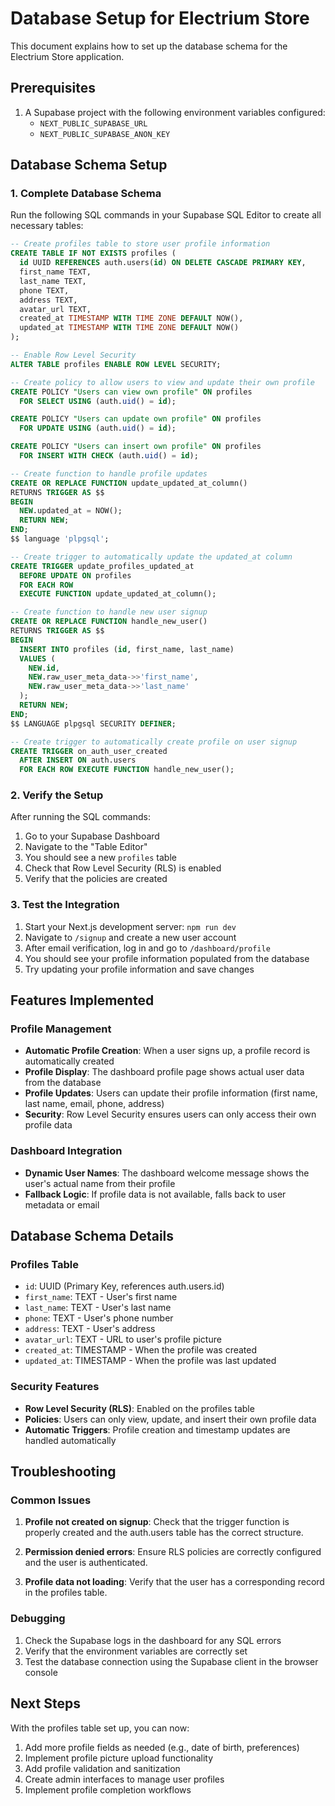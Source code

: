 # Database Setup for Electrium Store

This document explains how to set up the database schema for the Electrium Store application.

## Prerequisites

1. A Supabase project with the following environment variables configured:
   - `NEXT_PUBLIC_SUPABASE_URL`
   - `NEXT_PUBLIC_SUPABASE_ANON_KEY`

## Database Schema Setup

### 1. Complete Database Schema

Run the following SQL commands in your Supabase SQL Editor to create all necessary tables:

```sql
-- Create profiles table to store user profile information
CREATE TABLE IF NOT EXISTS profiles (
  id UUID REFERENCES auth.users(id) ON DELETE CASCADE PRIMARY KEY,
  first_name TEXT,
  last_name TEXT,
  phone TEXT,
  address TEXT,
  avatar_url TEXT,
  created_at TIMESTAMP WITH TIME ZONE DEFAULT NOW(),
  updated_at TIMESTAMP WITH TIME ZONE DEFAULT NOW()
);

-- Enable Row Level Security
ALTER TABLE profiles ENABLE ROW LEVEL SECURITY;

-- Create policy to allow users to view and update their own profile
CREATE POLICY "Users can view own profile" ON profiles
  FOR SELECT USING (auth.uid() = id);

CREATE POLICY "Users can update own profile" ON profiles
  FOR UPDATE USING (auth.uid() = id);

CREATE POLICY "Users can insert own profile" ON profiles
  FOR INSERT WITH CHECK (auth.uid() = id);

-- Create function to handle profile updates
CREATE OR REPLACE FUNCTION update_updated_at_column()
RETURNS TRIGGER AS $$
BEGIN
  NEW.updated_at = NOW();
  RETURN NEW;
END;
$$ language 'plpgsql';

-- Create trigger to automatically update the updated_at column
CREATE TRIGGER update_profiles_updated_at
  BEFORE UPDATE ON profiles
  FOR EACH ROW
  EXECUTE FUNCTION update_updated_at_column();

-- Create function to handle new user signup
CREATE OR REPLACE FUNCTION handle_new_user()
RETURNS TRIGGER AS $$
BEGIN
  INSERT INTO profiles (id, first_name, last_name)
  VALUES (
    NEW.id,
    NEW.raw_user_meta_data->>'first_name',
    NEW.raw_user_meta_data->>'last_name'
  );
  RETURN NEW;
END;
$$ LANGUAGE plpgsql SECURITY DEFINER;

-- Create trigger to automatically create profile on user signup
CREATE TRIGGER on_auth_user_created
  AFTER INSERT ON auth.users
  FOR EACH ROW EXECUTE FUNCTION handle_new_user();
```

### 2. Verify the Setup

After running the SQL commands:

1. Go to your Supabase Dashboard
2. Navigate to the "Table Editor"
3. You should see a new `profiles` table
4. Check that Row Level Security (RLS) is enabled
5. Verify that the policies are created

### 3. Test the Integration

1. Start your Next.js development server: `npm run dev`
2. Navigate to `/signup` and create a new user account
3. After email verification, log in and go to `/dashboard/profile`
4. You should see your profile information populated from the database
5. Try updating your profile information and save changes

## Features Implemented

### Profile Management

- **Automatic Profile Creation**: When a user signs up, a profile record is automatically created
- **Profile Display**: The dashboard profile page shows actual user data from the database
- **Profile Updates**: Users can update their profile information (first name, last name, email, phone, address)
- **Security**: Row Level Security ensures users can only access their own profile data

### Dashboard Integration

- **Dynamic User Names**: The dashboard welcome message shows the user's actual name from their profile
- **Fallback Logic**: If profile data is not available, falls back to user metadata or email

## Database Schema Details

### Profiles Table

- `id`: UUID (Primary Key, references auth.users.id)
- `first_name`: TEXT - User's first name
- `last_name`: TEXT - User's last name
- `phone`: TEXT - User's phone number
- `address`: TEXT - User's address
- `avatar_url`: TEXT - URL to user's profile picture
- `created_at`: TIMESTAMP - When the profile was created
- `updated_at`: TIMESTAMP - When the profile was last updated

### Security Features

- **Row Level Security (RLS)**: Enabled on the profiles table
- **Policies**: Users can only view, update, and insert their own profile data
- **Automatic Triggers**: Profile creation and timestamp updates are handled automatically

## Troubleshooting

### Common Issues

1. **Profile not created on signup**: Check that the trigger function is properly created and the auth.users table has the correct structure.

2. **Permission denied errors**: Ensure RLS policies are correctly configured and the user is authenticated.

3. **Profile data not loading**: Verify that the user has a corresponding record in the profiles table.

### Debugging

1. Check the Supabase logs in the dashboard for any SQL errors
2. Verify that the environment variables are correctly set
3. Test the database connection using the Supabase client in the browser console

## Next Steps

With the profiles table set up, you can now:

1. Add more profile fields as needed (e.g., date of birth, preferences)
2. Implement profile picture upload functionality
3. Add profile validation and sanitization
4. Create admin interfaces to manage user profiles
5. Implement profile completion workflows

